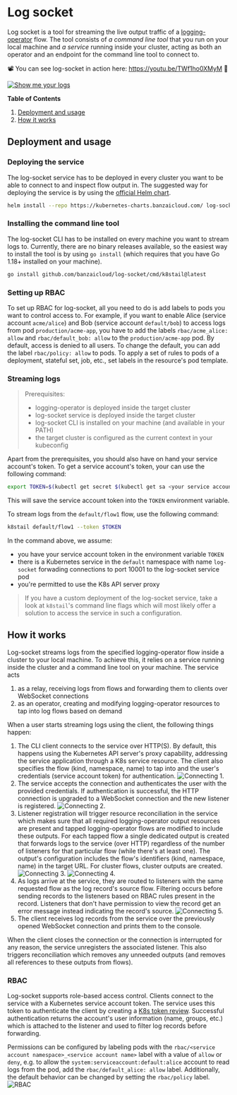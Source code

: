 # Log socket

Log socket is a tool for streaming the live output traffic of a [logging-operator](https://github.com/banzaicloud/logging-operator/) flow.
The tool consists of *a command line tool* that you run on your local machine and *a service* running inside your cluster, acting as both an operator and an endpoint for the command line tool to connect to.

📽 You can see log-socket in action here: https://youtu.be/TWf1ho0XMyM 🍿

[![Show me your logs](https://img.youtube.com/vi/TWf1ho0XMyM/0.jpg)](https://img.youtube.com/vi/TWf1ho0XMyM/0.jpg)

**Table of Contents**
1. [Deployment and usage](#deployment-and-usage)
1. [How it works](#how-it-works)

## Deployment and usage

### Deploying the service
The log-socket service has to be deployed in every cluster you want to be able to connect to and inspect flow output in.
The suggested way for deploying the service is by using the [official Helm chart](charts/log-socket).
```sh
helm install --repo https://kubernetes-charts.banzaicloud.com/ log-socket log-socket
```

### Installing the command line tool
The log-socket CLI has to be installed on every machine you want to stream logs to.
Currently, there are no binary releases available, so the easiest way to install the tool is by using `go install` (which requires that you have Go 1.18+ installed on your machine).
```sh
go install github.com/banzaicloud/log-socket/cmd/k8stail@latest
```

### Setting up RBAC
To set up RBAC for log-socket, all you need to do is add labels to pods you want to control access to.
For example, if you want to enable Alice (service account `acme/alice`) and Bob (service account `default/bob`) to access logs from pod `production/acme-app`, you have to add the labels `rbac/acme_alice: allow` and `rbac/default_bob: allow` to the `production/acme-app` pod.
By default, access is denied to all users.
To change the default, you can add the label `rbac/policy: allow` to pods.
To apply a set of rules to pods of a deployment, stateful set, job, etc., set labels in the resource's pod template.

### Streaming logs

> Prerequisites:
> * logging-operator is deployed inside the target cluster
> * log-socket service is deployed inside the target cluster
> * log-socket CLI is installed on your machine (and available in your PATH)
> * the target cluster is configured as the current context in your kubeconfig

Apart from the prerequisites, you should also have on hand your service account's token.
To get a service account's token, your can use the following command:
```sh
export TOKEN=$(kubectl get secret $(kubectl get sa <your service account name> -o=jsonpath='{.secrets[0].name}') -o=jsonpath='{.data.token}' | base64 -d)
```
This will save the service account token into the `TOKEN` environment variable.

To stream logs from the `default/flow1` flow, use the following command:
```sh
k8stail default/flow1 --token $TOKEN
```

In the command above, we assume:
* you have your service account token in the environment variable `TOKEN`
* there is a Kubernetes service in the `default` namespace with name `log-socket` forwading connections to port 10001 to the log-socket service pod
* you're permitted to use the K8s API server proxy

> If you have a custom deployment of the log-socket service, take a look at `k8stail`'s command line flags which will most likely offer a solution to access the service in such a configuration.

## How it works

Log-socket streams logs from the specified logging-operator flow inside a cluster to your local machine.
To achieve this, it relies on a service running inside the cluster and a command line tool on your machine.
The service acts
1. as a relay, receiving logs from flows and forwarding them to clients over WebSocket connections
2. as an operator, creating and modifying logging-operator resources to tap into log flows based on demand

When a user starts streaming logs using the client, the following things happen:
1. The CLI client connects to the service over HTTP(S).
   By default, this happens using the Kubernetes API server's proxy capability, addressing the service application through a K8s service resource.
   The client also specifies the flow (kind, namespace, name) to tap into and the user's credentials (service account token) for authentication.
   ![Connecting 1.](docs/assets/connect-1.svg)
2. The service accepts the connection and authenticates the user with the provided credentials.
   If authentication is successful, the HTTP connection is upgraded to a WebSocket connection and the new listener is registered.
   ![Connecting 2.](docs/assets/connect-2.svg)
3. Listener registration will trigger resource reconciliation in the service which makes sure that all required logging-operator output resources are present and tapped logging-operator flows are modified to include these outputs.
   For each tapped flow a single dedicated output is created that forwards logs to the service (over HTTP) regardless of the number of listeners for that particular flow (while there's at least one).
   The output's configuration includes the flow's identifiers (kind, namespace, name) in the target URL.
   For cluster flows, cluster outputs are created.
   ![Connecting 3.](docs/assets/connect-3.svg)
   ![Connecting 4.](docs/assets/connect-4.svg)
4. As logs arrive at the service, they are routed to listeners with the same requested flow as the log record's source flow.
   Filtering occurs before sending records to the listeners based on RBAC rules present in the record.
   Listeners that don't have permission to view the record get an error message instead indicating the record's source.
   ![Connecting 5.](docs/assets/connect-5.svg)
5. The client receives log records from the service over the previously opened WebSocket connection and prints them to the console.

When the client closes the connection or the connection is interrupted for any reason, the service unregisters the associated listener. This also triggers reconciliation which removes any unneeded outputs (and removes all references to these outputs from flows).

### RBAC
Log-socket supports role-based access control.
Clients connect to the service with a Kubernetes service account token.
The service uses this token to authenticate the client by creating a [K8s token review](https://kubernetes.io/docs/reference/kubernetes-api/authentication-resources/token-review-v1/).
Successful authentication returns the account's user information (name, groups, etc.) which is attached to the listener and used to filter log records before forwarding.

Permissions can be configured by labeling pods with the `rbac/<service account namespace>_<service account name>` label with a value of `allow` or `deny`, e.g. to allow the `system:serviceaccount:default:alice` account to read logs from the pod, add the `rbac/default_alice: allow` label.
Additionally, the default behavior can be changed by setting the `rbac/policy` label.
![RBAC](docs/assets/rbac.svg)
